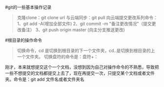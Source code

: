 #git的一些基本操作记录

> 克隆clone：git clone url
与云端同步：git pull
向云端提交更改系列命令：1、git add -A(增加全部文件) 2、git commit -m "备注更改情况"（提交更改备注） 3、git push origin master (向主分支推送更改)

#根目录的操作命令
> 切换命令，cd 是切换到根目录的下一个文件夹，cd..是切换到根目录的上一个文件夹。
切换盘符的命令是：盘符+：

刚才，本来就想提交这个一个文档，没想到因为自己对操作命令的不熟悉，导致把一些不想提交的文档都提交上去了，现在再提交一次，只提交某个文档或者文件夹。命令是：git add 文件名或者文件夹名

